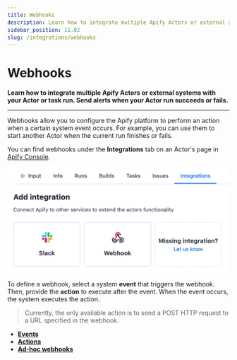 ```yaml
---
title: Webhooks
description: Learn how to integrate multiple Apify Actors or external systems with your Actor or task run. Send alerts when your Actor run succeeds or fails.
sidebar_position: 11.02
slug: /integrations/webhooks
---
```


# Webhooks

**Learn how to integrate multiple Apify Actors or external systems with your Actor or task run. Send alerts when your Actor run succeeds or fails.**

---

Webhooks allow you to configure the Apify platform to perform an action when a certain system event occurs. For example, you can use them to start another Actor when the current run finishes or fails.

You can find webhooks under the **Integrations** tab on an Actor's page in [Apify Console](https://console.apify.com/actors).

![Integrations tab in Apify Console](../images/integrations-tab.png)

To define a webhook, select a system **event** that triggers the webhook. Then, provide the **action** to execute after the event. When the event occurs, the system executes the action.

> Currently, the only available action is to send a POST HTTP request to a URL specified in the webhook.

* [**Events**](./events.md)
* [**Actions**](./actions.md)
* [**Ad-hoc webhooks**](./ad_hoc_webhooks.md)
